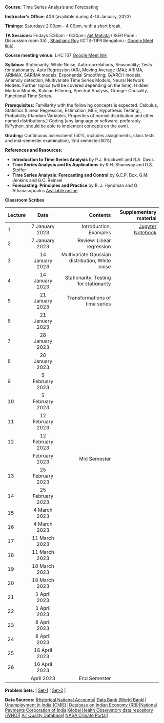 **Course:** Time Series Analysis and Forecasting

**Instructor's Office:** 406 (available during 4-14 January, 2023)

**Timings:** Saturdays 2:00pm - 4:00pm, with a short break.

**TA Sessions:** Fridays 5:30pm - 6:30pm; [Ajit Mahata](mailto:ajitnonlinear@gmail.com) (IISER Pune : Discussion room 35) , [Shashank Roy](mailto:shashank.roy@icts.res.in) (ICTS-TIFR Bengaluru : [Google Meet link](https://meet.google.com/mar-rfwk-edm)).


**Course meeting venue:** LHC 107 [Google Meet link](https://meet.google.com/rzw-onsn-ycu)

**Syllabus:**  Stationarity, White Noise, Auto-correlations, Seasonality; Tests for stationarity, Auto Regression (AR), Moving Average (MA); ARIMA, ARIMAX, SARIMA models; Exponential Smoothing; G/ARCH models; Anamoly detection, Multivariate Time Series Models, Neural Network Models.
Further topics (will be covered depending on the time): Hidden Markov Models, Kalman Filtering, Spectral Analysis, Granger Causality, Functional Time Series.



**Prerequisites:** Familiarity with the following concepts is expected. Calculus, Statistics (Linear Regression, Estimation, MLE, Hypothesis Testing), Probability (Random Variables, Properties of normal distribution and other named distributions.) Coding (any language or software, preferably R/Python, should be able to implement concepts on the own).

**Grading:** Continuous assessment (50%, includes assignments, class tests and mid-semester examination), End semester(50%)

**References and Resources:**

-  **Introduction to Time Series Analysis** by P.J. Brockwell and R.A. Davis
-  **Time Series Analysis and Its Applications** by R.H. Shumway and D.S. Stoffer
-  **Time Series Analysis: Forecasting and Control** by G.E.P. Box, G.M. Jenkins and G.C. Reinsel
-  **Forecasting: Principles and Practice** by R. J. Hyndman and G. Athanasopoulos [Available online](https://otexts.com/fpp3/)


**Classroom Scribes**


| Lecture   | Date   | Contents     | Supplementary material |
| :------------- | :----------: | -----------: | -----------: |
| 1|  7 January 2023  | Introduction, Examples  | [Jupyter Notebook](https://colab.research.google.com/drive/1wM3n_2U6fu0rYWZt_RZf_JK8Scyv2Z1M?usp=sharing)|
| 2| 7 January 2023 |Review: Linear regression| |
| 3|  14 January 2023  | Multivariate Gaussian distribution, White noise  | |
| 4| 14 January 2023 | Stationarity, Testing for stationarity | |
| 5|  21 January 2023  |   Transformations of time series |  |
| 6| 21 January 2023 |   |  |
| 7|  28 January 2023  |  | |
| 8| 28 January 2023 |   |  |
| 9|  5 February 2023  |  | |
| 10|5 February 2023 |   |  |
| 11| 12  February 2023  |  | |
| 12| 12 February 2023 |   |  |
| |   February 2023  | Mid Semester | 
| 13| 25  February 2023  |  | |
| 14| 25 February 2023 |   |  |
| 15| 4  March 2023  |  | |
| 16| 4 March 2023 |   |  |
| 17|  11 March 2023  |  |  |
| 18| 11 March 2023 |    |  |
| 19|  18 March 2023  |  |  |
| 20| 18 March 2023 |   | |
| 21|  1 April 2023  |  | |
| 22| 1 April 2023 |   |  |
| 23|  8 April 2023  |  | |
| 24| 8 April 2023 |  | |
| 25| 16 April 2023|  | |
| 26| 16 April 2023|  | |
|   | April 2023 | End Semester |

**Problem Sets:** | [Set-1](https://www.dropbox.com/s/r2bgslnyb0q0nl6/Set-1.pdf?dl=0) | [Set-2]() | 

**Data Sources:** |[Historical National Accounts](https://www.rug.nl/ggdc/historicaldevelopment/na/)|  [Data Bank (World Bank)](https://databank.worldbank.org/home.aspx)|  [Unemployment in India (CMIE)](https://unemploymentinindia.cmie.com/)| [Database on Indian Economy (RBI)](https://dbie.rbi.org.in/DBIE/dbie.rbi?site=home)|[National Payments Corporation of India](https://www.npci.org.in/)|[Global Health Observatory data repository (WHO)](https://apps.who.int/gho/data/node.home)|  [Air Quality Database](https://aqicn.org/historical/)| [NASA Climate Portal](https://climate.nasa.gov/)|
